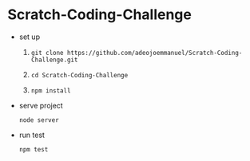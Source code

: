 # Scratch-Coding-Challenge

- set up 

	1) `git clone https://github.com/adeojoemmanuel/Scratch-Coding-Challenge.git`

	2) `cd Scratch-Coding-Challenge`

	3) `npm install`

- serve project 

	`node server`
	
- run test

	`npm test`
